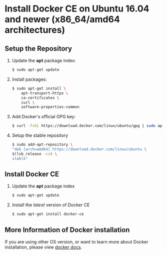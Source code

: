 # Install Docker CE on Ubuntu 16.04 and newer (x86_64/amd64 architectures)

## Setup the Repository

1. Update the **apt** package index:
    ```bash
    $ sudo apt-get update
    ```
2. Install packages:
    ```bash
    $ sudo apt-get install \
        apt-transport-https \
        ca-certificates \
        curl \
        software-properties-common
    ```
3. Add Docker's official GPG key:
    ```bash
    $ curl -fsSL https://download.docker.com/linux/ubuntu/gpg | sudo apt-key add -
    ```
4. Setup the stable repository
    ```bash
    $ sudo add-apt-repository \
    "deb [arch=amd64] https://download.docker.com/linux/ubuntu \
    $(lsb_release -cs) \
    stable"
    ```

## Install Docker CE
1. Update the **apt** package index
    ```bash
    $ sudo apt-get update
    ```
2. Install the _latest_ version of Docker CE
    ```bash
    $ sudo apt-get install docker-ce
    ```

## More Information of Docker installation

If you are using other OS version, or want to learn more about Docker installation, please view [docker docs](https://docs.docker.com/install/linux/docker-ce/ubuntu/#install-docker-ce-1).
